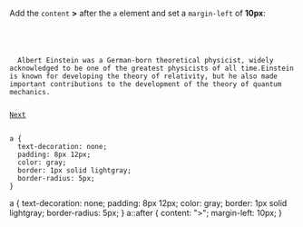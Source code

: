 Add the `content` **>** after the `a`
element and set a `margin-left` of **10px**:

<codeblock language="css" type="exercise" testMode="fixedInput">
<code>
<panel language="html">
<p>
  Albert Einstein was a German-born theoretical physicist, widely acknowledged to be one of the greatest physicists of all time.Einstein is known for developing the theory of relativity, but he also made important contributions to the development of the theory of quantum mechanics.
</p>
<a href="#">Next</a>
</panel>
<panel language="css">
a {
  text-decoration: none;
  padding: 8px 12px;
  color: gray;
  border: 1px solid lightgray;
  border-radius: 5px;
}
</panel>
</code>

<solution>
a {
  text-decoration: none;
  padding: 8px 12px;
  color: gray;
  border: 1px solid lightgray;
  border-radius: 5px;
}
a::after {
  content: ">";
  margin-left: 10px;
}
</solution>
</codeblock>